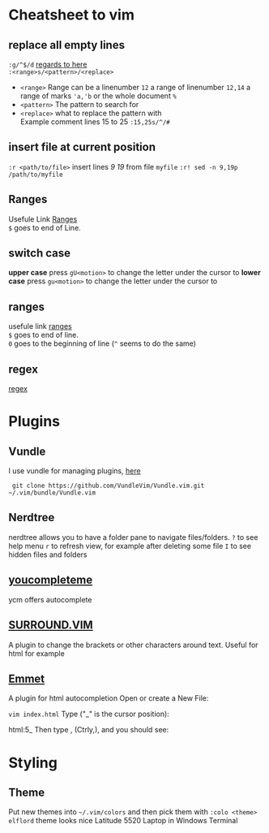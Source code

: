 # Cheatsheet to vim
## replace all empty lines
`:g/^$/d` [regards to here](https://alvinalexander.com/linux-unix/vi-vim-delete-blank-lines-empty-lines)  
`:<range>s/<pattern>/<replace>`   
* `<range>` Range can be a linenumber `12` a range of linenumber `12,14` a range of marks `'a,'b` or the whole document `%`  
* `<pattern>` The pattern to search for  
* `<replace>` what to replace the pattern with  
Example comment lines 15 to 25 `:15,25s/^/#`  
## insert file at current position
`:r <path/to/file>`
insert lines _9_  _19_ from file `myfile`
`:r! sed -n 9,19p /path/to/myfile`

## Ranges
Usefule Link [Ranges](https://vim.fandom.com/wiki/Ranges)  
`$` goes to end of Line.  
## switch case
__upper case__ press `gU<motion>` to change the letter under the cursor to 
__lower case__ press `gu<motion>` to change the letter under the cursor to 
## ranges
usefule link [ranges](https://vim.fandom.com/wiki/ranges)  
`$` goes to end of line.  
`0` goes to the beginning of line (`^` seems to do the same)

## regex
[regex](http://www.vimregex.com/)  

# Plugins
## Vundle
I use vundle for managing plugins, [here](https://github.com/VundleVim/Vundle.vim)
```
 git clone https://github.com/VundleVim/Vundle.vim.git ~/.vim/bundle/Vundle.vim
```
## Nerdtree
nerdtree allows you to have a folder pane to navigate files/folders.
`?` to see help menu
`r` to refresh view, for example after deleting some file
`I` to see hidden files and folders
## [youcompleteme](https://github.com/ycm-core/YouCompleteMe)
ycm offers autocomplete
## [SURROUND.VIM](https://vimawesome.com/plugin/surround-vim)
A plugin to change the brackets or other characters around text. Useful 
for html for example

## [Emmet](https://github.com/mattn/emmet-vim/)
A plugin for html autocompletion
Open or create a New File:

`vim index.html`
Type ("_" is the cursor position):

html:5_
Then type <c-y>, (Ctrly,), and you should see:

# Styling
## Theme
Put new themes into `~/.vim/colors` and then pick them with `:colo <theme>`
`elflord` theme looks nice Latitude 5520 Laptop in Windows Terminal
